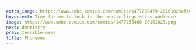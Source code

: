 ```yaml
---
extra_image: https://www.smbc-comics.com/comics/1477235479-20161023after.png
hovertext: Time for me to lock in the erotic linguistics audience.
image: https://www.smbc-comics.com/comics/1477235466-20161023.png
next: dentistry
prev: terrible-news
title: Phonemes
---
```

